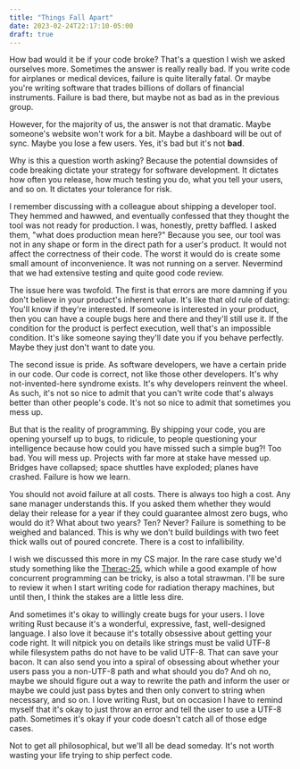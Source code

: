 ```yaml
---
title: "Things Fall Apart"
date: 2023-02-24T22:17:10-05:00
draft: true
---
```


How bad would it be if your code broke? That's a question I wish we
asked ourselves more. Sometimes the answer is really really bad. If
you write code for airplanes or medical devices, failure is quite
literally fatal. Or maybe you're writing software that trades billions
of dollars of financial instruments. Failure is bad there, but maybe
not as bad as in the previous group.

However, for the majority of us, the answer is not that
dramatic. Maybe someone's website won't work for a bit. Maybe a
dashboard will be out of sync. Maybe you lose a few users. Yes, it's
bad but it's not **bad**.

Why is this a question worth asking? Because the potential downsides
of code breaking dictate your strategy for software development. It
dictates how often you release, how much testing you do, what you tell
your users, and so on. It dictates your tolerance for risk.

I remember discussing with a colleague about shipping a developer
tool. They hemmed and hawwed, and eventually confessed that they
thought the tool was not ready for production. I was, honestly, pretty
baffled. I asked them, "what does production mean here?" Because you
see, our tool was not in any shape or form in the direct path for a
user's product. It would not affect the correctness of their code. The
worst it would do is create some small amount of inconvenience. It was
not running on a server. Nevermind that we had extensive testing and
quite good code review.

The issue here was twofold. The first is that errors are more damning
if you don't believe in your product's inherent value. It's like that
old rule of dating: You'll know if they're interested. If someone is
interested in your product, then you can have a couple bugs here and
there and they'll still use it. If the condition for the product is
perfect execution, well that's an impossible condition. It's like
someone saying they'll date you if you behave perfectly. Maybe they
just don't want to date you.

The second issue is pride. As software developers, we have a
certain pride in our code. Our code is correct, not like those other
developers. It's why not-invented-here syndrome exists. It's why
developers reinvent the wheel. As such, it's not so nice to admit that
you can't write code that's always better than other people's
code. It's not so nice to admit that sometimes you mess up.

But that is the reality of programming. By shipping your code, you are
opening yourself up to bugs, to ridicule, to people questioning your
intelligence because how could you have missed such a simple bug?!
Too bad. You will mess up. Projects with far more at stake have messed
up. Bridges have collapsed; space shuttles have exploded; planes have
crashed. Failure is how we learn.

You should not avoid failure at all costs. There is always too high a
cost. Any sane manager understands this. If you asked them whether
they would delay their release for a year if they could guarantee
almost zero bugs, who would do it? What about two years? Ten?  Never?
Failure is something to be weighed and balanced. This is why we don't
build buildings with two feet thick walls out of poured
concrete. There is a cost to infallibility.

I wish we discussed this more in my CS major. In the rare case study
we'd study something like the
[Therac-25](https://en.wikipedia.org/wiki/Therac-25), which while a
good example of how concurrent programming can be tricky, is also a
total strawman. I'll be sure to review it when I start writing code
for radiation therapy machines, but until then, I think the stakes are
a little less dire.

And sometimes it's okay to willingly create bugs for your users. I
love writing Rust because it's a wonderful, expressive, fast,
well-designed language. I also love it because it's totally obsessive
about getting your code right. It will nitpick you on details like
strings must be valid UTF-8 while filesystem paths do not have to be
valid UTF-8. That can save your bacon. It can also send you into a
spiral of obsessing about whether your users pass you a non-UTF-8 path
and what should you do? And oh no, maybe we should figure out a way to
rewrite the path and inform the user or maybe we could just pass bytes
and then only convert to string when necessary, and so on. I love
writing Rust, but on occasion I have to remind myself that it's okay
to just throw an error and tell the user to use a UTF-8
path. Sometimes it's okay if your code doesn't catch all of those edge
cases.

Not to get all philosophical, but we'll all be dead someday. It's not
worth wasting your life trying to ship perfect code.
